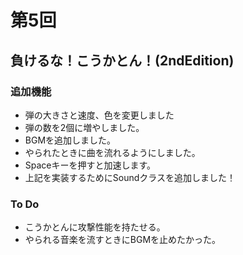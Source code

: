 # 第5回
## 負けるな！こうかとん！(2ndEdition)
### 追加機能
- 弾の大きさと速度、色を変更しました
- 弾の数を2個に増やしました。
- BGMを追加しました。
- やられたときに曲を流れるようにしました。
- Spaceキーを押すと加速します。
- 上記を実装するためにSoundクラスを追加しました！

### To Do
- こうかとんに攻撃性能を持たせる。
- やられる音楽を流すときにBGMを止めたかった。
